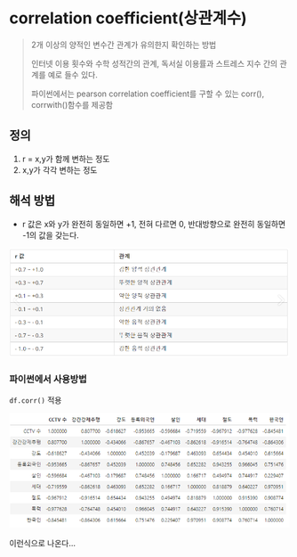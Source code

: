 # correlation coefficient(상관계수)

> 2개 이상의 양적인 변수간 관계가 유의한지 확인하는 방법
>
> 인터넷 이용 횟수와 수학 성적간의 관계, 독서실 이용률과 스트레스 지수 간의 관계를 예로 들수 있다.
>
> 파이썬에서는 pearson correlation coefficient를 구할 수 있는 corr(), corrwith()함수를 제공함

## 정의

1. r = x,y가 함께 변하는 정도
2. x,y가 각각 변하는 정도

## 해석 방법

- r 값은 x와 y가 완전히 동일하면 +1, 전혀 다르면 0, 반대방향으로 완전히 동일하면 -1의 값을 갖는다.

![correlation_1](images/correlation_1.PNG)



### 파이썬에서 사용방법

`df.corr()` 적용 

![correlation_2](images/correlation_2.PNG)



이런식으로 나온다...



